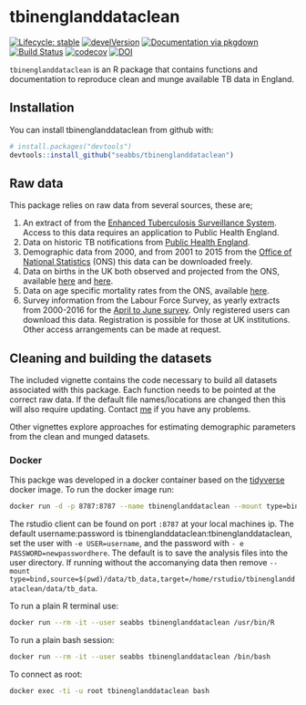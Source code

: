 
# tbinenglanddataclean

[![Lifecycle:
stable](https://img.shields.io/badge/lifecycle-stable-brightgreen.svg)](https://www.tidyverse.org/lifecycle/#stable)
[![develVersion](https://img.shields.io/badge/devel%20version-1.0.0-blue.svg?style=flat)](https://github.com/tbinenglanddataclean)
[![Documentation via
pkgdown](https://img.shields.io/badge/Documentation-click%20here!-lightgrey.svg?style=flat)](https://www.samabbott.co.uk/tbinenglanddataclean/)
[![Build
Status](https://travis-ci.org/seabbs/tbinenglanddataclean.svg?branch=master)](https://travis-ci.org/seabbs/tbinenglanddataclean)
[![codecov](https://codecov.io/gh/seabbs/tbinenglanddataclean/branch/master/graph/badge.svg)](https://codecov.io/gh/seabbs/tbinenglanddataclean)
[![DOI](https://zenodo.org/badge/93072437.svg)](https://zenodo.org/badge/latestdoi/93072437)

`tbinenglanddataclean` is an R package that contains functions and
documentation to reproduce clean and munge available TB data in England.

## Installation

You can install tbinenglanddataclean from github with:

``` r
# install.packages("devtools")
devtools::install_github("seabbs/tbinenglanddataclean")
```

## Raw data

This package relies on raw data from several sources, these are;

1.  An extract of from the [Enhanced Tuberculosis Surveillance
    System](https://www.gov.uk/government/publications/tuberculosis-tb-in-england-surveillance-data).
    Access to this data requires an application to Public Health
    England.
2.  Data on historic TB notifications from [Public Health
    England](https://www.gov.uk/government/publications/tuberculosis-tb-annual-notifications-1913-onwards).
3.  Demographic data from 2000, and from 2001 to 2015 from the [Office
    of National
    Statistics](https://www.ons.gov.uk/peoplepopulationandcommunity/populationandmigration/populationestimates/datasets/populationestimatesforukenglandandwalesscotlandandnorthernireland)
    (ONS) this data can be downloaded freely.
4.  Data on births in the UK both observed and projected from the ONS,
    available
    [here](https://www.ons.gov.uk/peoplepopulationandcommunity/populationandmigration/populationestimates/datasets/vitalstatisticspopulationandhealthreferencetables)
    and
    [here](https://www.ons.gov.uk/peoplepopulationandcommunity/populationandmigration/populationestimates/datasets/vitalstatisticspopulationandhealthreferencetables).
5.  Data on age specific mortality rates from the ONS, available
    [here](%22https://www.ons.gov.uk/peoplepopulationandcommunity/birthsdeathsandmarriages/lifeexpectancies/datasets/nationallifetablesenglandreferencetables%22).
6.  Survey information from the Labour Force Survey, as yearly extracts
    from 2000-2016 for the [April to June
    survey](https://discover.ukdataservice.ac.uk/catalogue/?sn=5461).
    Only registered users can download this data. Registration is
    possible for those at UK institutions. Other access arrangements can
    be made at request.

## Cleaning and building the datasets

The included vignette contains the code necessary to build all datasets
associated with this package. Each function needs to be pointed at the
correct raw data. If the default file names/locations are changed then
this will also require updating. Contact
[me](https://www.samabbott.co.uk) if you have any problems.

Other vignettes explore approaches for estimating demographic parameters
from the clean and munged datasets.

### Docker

This packge was developed in a docker container based on the
[tidyverse](https://hub.docker.com/r/rocker/tidyverse/) docker image. To
run the docker image
run:

``` bash
docker run -d -p 8787:8787 --name tbinenglanddataclean --mount type=bind,source=$(pwd)/data/tb_data,target=/home/rstudio/tbinenglanddataclean/data/tb_data -e USER=tbinenglanddataclean -e PASSWORD=tbinenglanddataclean seabbs/tbinenglanddataclean
```

The rstudio client can be found on port `:8787` at your local machines
ip. The default username:password is
tbinenglanddataclean:tbinenglanddataclean, set the user with `-e
USER=username`, and the password with `- e PASSWORD=newpasswordhere`.
The default is to save the analysis files into the user directory. If
running without the accomanying data then remove `--mount
type=bind,source=$(pwd)/data/tb_data,target=/home/rstudio/tbinenglanddataclean/data/tb_data`.

To run a plain R terminal use:

``` bash
docker run --rm -it --user seabbs tbinenglanddataclean /usr/bin/R
```

To run a plain bash session:

``` bash
docker run --rm -it --user seabbs tbinenglanddataclean /bin/bash
```

To connect as root:

``` bash
docker exec -ti -u root tbinenglanddataclean bash
```
